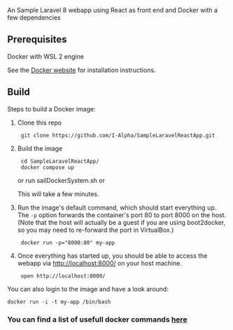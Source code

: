 An Sample Laravel 8 webapp using React as front end and Docker with  a few dependencies 

Prerequisites
-----

Docker with WSL 2 engine

See the [Docker website](http://www.docker.io/gettingstarted/#h_installation) for installation instructions.

Build
-----

Steps to build a Docker image:

1. Clone this repo

        git clone https://github.com/I-Alpha/SampleLaravelReactApp.git

2. Build the image

        cd SampleLaravelReactApp/
        docker compose up 

      or 
       run  sailDockerSystem.sh 
      or
       
    This will take a few minutes.

3. Run the image's default command, which should start everything up. The `-p` option forwards the container's port 80 to port 8000 on the host. (Note that the host will actually be a guest if you are using boot2docker, so you may need to re-forward the port in VirtualBox.)

        docker run -p="8000:80" my-app

6. Once everything has started up, you should be able to access the webapp via [http://localhost:8000/](http://localhost:8000/) on your host machine.

        open http://localhost:8000/

You can also login to the image and have a look around:

    docker run -i -t my-app /bin/bash


### You can find a list of usefull docker commands [here](https://gist.github.com/garystafford/f0bd5f696399d4d7df0f)